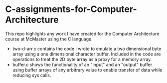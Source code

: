 # C-assignments-for-Computer-Architecture
This repo highlights any work I have created for the Computer Architecture course at McMaster using the C language.
- two-d-arr.c contains the code I wrote to emulate a two dimensional byte array using a one dimensional character buffer. Included in the code are operations to treat the 2D byte array as a proxy for a memory array.
- buffer.c shows the functionality of an "input" and an "output" buffer using buffer arrays of any arbitrary value to enable transfer of data while reducing sys calls.
